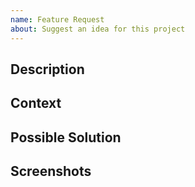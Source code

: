 ```yaml
---
name: Feature Request
about: Suggest an idea for this project
---
```


<!-- Make sure to include as much information as possible so we can add it as quickly as possible. -->
<!-- If you know how to add this feature, please open a pull request on https://github.com/Typeform/js-api-client/compare/?template=features.md -->
<!-- If you can't answer some sections, please delete them -->

## Description

<!-- Provide a description of this change or addition -->

## Context

<!-- Why is this change important to you? How would you use it? How can it benefit other users? -->

## Possible Solution

<!-- Suggest an idea for implementing this change or addition -->

## Screenshots

<!-- Add optional screenshots of this change or addition -->
